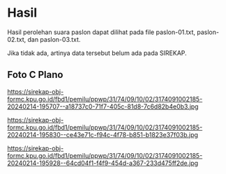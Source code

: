 # Hasil

Hasil perolehan suara paslon dapat dilihat pada file paslon-01.txt, paslon-02.txt, dan paslon-03.txt.

Jika tidak ada, artinya data tersebut belum ada pada SIREKAP.

## Foto C Plano

https://sirekap-obj-formc.kpu.go.id/fbd1/pemilu/ppwp/31/74/09/10/02/3174091002185-20240214-195707--a18737c0-71f7-405c-81d8-7c6d82b4e0b3.jpg

https://sirekap-obj-formc.kpu.go.id/fbd1/pemilu/ppwp/31/74/09/10/02/3174091002185-20240214-195830--ce43e71c-f94c-4f78-b851-b1823e37f03b.jpg

https://sirekap-obj-formc.kpu.go.id/fbd1/pemilu/ppwp/31/74/09/10/02/3174091002185-20240214-195928--64cd04f1-f4f9-454d-a367-233d475ff2de.jpg
